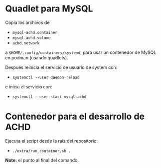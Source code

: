 # Quadlet para MySQL

Copia los archivos de

  * `mysql-achd.container`
  * `mysql-achd.volume`
  * `achd.network`

a `$HOME/.config/containers/systemd`, para usar un contenedor de MySQL
en podman (usando quadlets).

Después reinicia el servicio de usuario de system con:

  * `systemctl --user daemon-reload`

e inicia el servicio con:

  * `systemctl --user start mysql-achd`

# Contenedor para el desarrollo de ACHD

Ejecuta el script desde la raíz del repositorio:

  * `./extra/run_container.sh .`

**Note:** el punto al final del comando.

<!-- vi: set spl=es spell: -->
